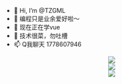 - 👋 Hi, I’m @TZGML
- 👀 编程只是业余爱好啦～
- 🌱 现在正在学vue
- 💞️ 技术很菜，勿吐槽
- 📫 Q我聊天 1778607946

<div align="center"> <img src="https://github-readme-stats.vercel.app/api?username=yang-tian-hub&show_icons=true&theme=tokyonight" /> </div>
<div align="center"> <img src="https://github-readme-stats.vercel.app/api/top-langs/?username=yang-tian-hub" /> </div>
<div align="center"> <img src="https://github-readme-streak-stats.herokuapp.com/?user=yang-tian-hub" /> </div>

